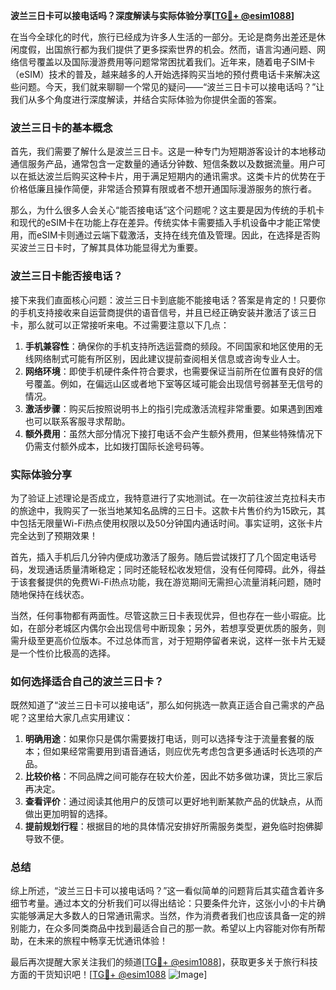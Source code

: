 **波兰三日卡可以接电话吗？深度解读与实际体验分享[[TG💪+ @esim1088](https://t.me/s/esim1088)]**

在当今全球化的时代，旅行已经成为许多人生活的一部分。无论是商务出差还是休闲度假，出国旅行都为我们提供了更多探索世界的机会。然而，语言沟通问题、网络信号覆盖以及国际漫游费用等问题常常困扰着我们。近年来，随着电子SIM卡（eSIM）技术的普及，越来越多的人开始选择购买当地的预付费电话卡来解决这些问题。今天，我们就来聊聊一个常见的疑问——“波兰三日卡可以接电话吗？”让我们从多个角度进行深度解读，并结合实际体验为你提供全面的答案。

### 波兰三日卡的基本概念

首先，我们需要了解什么是波兰三日卡。这是一种专门为短期游客设计的本地移动通信服务产品，通常包含一定数量的通话分钟数、短信条数以及数据流量。用户可以在抵达波兰后购买这种卡片，用于满足短期内的通讯需求。这类卡片的优势在于价格低廉且操作简便，非常适合预算有限或者不想开通国际漫游服务的旅行者。

那么，为什么很多人会关心“能否接电话”这个问题呢？这主要是因为传统的手机卡和现代的eSIM卡在功能上存在差异。传统实体卡需要插入手机设备中才能正常使用，而eSIM卡则通过云端下载激活，支持在线充值及管理。因此，在选择是否购买波兰三日卡时，了解其具体功能显得尤为重要。

### 波兰三日卡能否接电话？

接下来我们直面核心问题：波兰三日卡到底能不能接电话？答案是肯定的！只要你的手机支持接收来自运营商提供的语音信号，并且已经正确安装并激活了该三日卡，那么就可以正常接听来电。不过需要注意以下几点：

1. **手机兼容性**：确保你的手机支持所选运营商的频段。不同国家和地区使用的无线网络制式可能有所区别，因此建议提前查阅相关信息或咨询专业人士。
2. **网络环境**：即使手机硬件条件符合要求，也需要保证当前所在位置有良好的信号覆盖。例如，在偏远山区或者地下室等区域可能会出现信号弱甚至无信号的情况。
3. **激活步骤**：购买后按照说明书上的指引完成激活流程非常重要。如果遇到困难也可以联系客服寻求帮助。
4. **额外费用**：虽然大部分情况下接打电话不会产生额外费用，但某些特殊情况下仍需支付额外成本，比如拨打国际长途号码等。

### 实际体验分享

为了验证上述理论是否成立，我特意进行了实地测试。在一次前往波兰克拉科夫市的旅途中，我购买了一张当地某知名品牌的三日卡。这款卡片售价约为15欧元，其中包括无限量Wi-Fi热点使用权限以及50分钟国内通话时间。事实证明，这张卡片完全达到了预期效果！

首先，插入手机后几分钟内便成功激活了服务。随后尝试拨打了几个固定电话号码，发现通话质量清晰稳定；同时还能轻松收发短信，没有任何障碍。此外，得益于该套餐提供的免费Wi-Fi热点功能，我在游览期间无需担心流量消耗问题，随时随地保持在线状态。

当然，任何事物都有两面性。尽管这款三日卡表现优异，但也存在一些小瑕疵。比如，在部分老城区内偶尔会出现信号中断现象；另外，若想享受更优质的服务，则需升级至更高价位版本。不过总体而言，对于短期停留者来说，这样一张卡片无疑是一个性价比极高的选择。

### 如何选择适合自己的波兰三日卡？

既然知道了“波兰三日卡可以接电话”，那么如何挑选一款真正适合自己需求的产品呢？这里给大家几点实用建议：

1. **明确用途**：如果你只是偶尔需要拨打电话，则可以选择专注于流量套餐的版本；但如果经常需要用到语音通话，则应优先考虑包含更多通话时长选项的产品。
2. **比较价格**：不同品牌之间可能存在较大价差，因此不妨多做功课，货比三家后再决定。
3. **查看评价**：通过阅读其他用户的反馈可以更好地判断某款产品的优缺点，从而做出更加明智的选择。
4. **提前规划行程**：根据目的地的具体情况安排好所需服务类型，避免临时抱佛脚导致不便。

### 总结

综上所述，“波兰三日卡可以接电话吗？”这一看似简单的问题背后其实蕴含着许多细节考量。通过本文的分析我们可以得出结论：只要条件允许，这张小小的卡片确实能够满足大多数人的日常通讯需求。当然，作为消费者我们也应该具备一定的辨别能力，在众多同类商品中找到最适合自己的那一款。希望以上内容能对你有所帮助，在未来的旅程中畅享无忧通讯体验！

最后再次提醒大家关注我们的频道[[TG💪+ @esim1088](https://t.me/s/esim1088)]，获取更多关于旅行科技方面的干货知识吧！[[TG💪+ @esim1088](https://t.me/s/esim1088) ![Image](https://i.postimg.cc/4NQfJmqS/Snipaste-2025-05-13-00-14-12.png)]